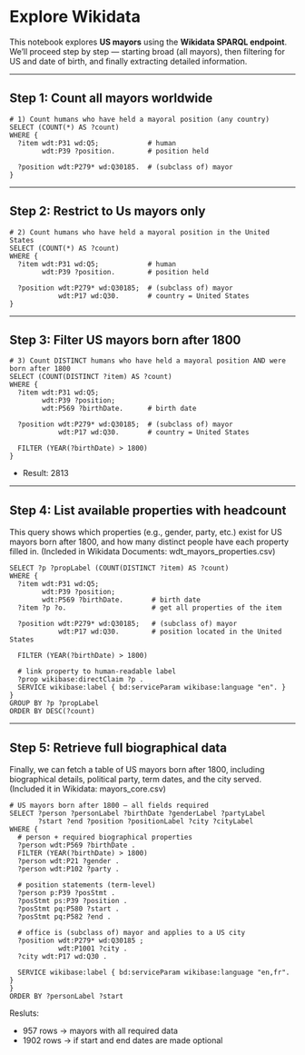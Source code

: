 # Explore Wikidata

This notebook explores **US mayors** using the **Wikidata SPARQL endpoint**.  
We’ll proceed step by step — starting broad (all mayors), then filtering for US and date of birth, and finally extracting detailed information.

---

## Step 1: Count all mayors worldwide
```sparql
# 1) Count humans who have held a mayoral position (any country)
SELECT (COUNT(*) AS ?count)
WHERE {
  ?item wdt:P31 wd:Q5;            # human
        wdt:P39 ?position.        # position held

  ?position wdt:P279* wd:Q30185.  # (subclass of) mayor
}
```
--- 
## Step 2: Restrict to Us mayors only
```sparql
# 2) Count humans who have held a mayoral position in the United States
SELECT (COUNT(*) AS ?count)
WHERE {
  ?item wdt:P31 wd:Q5;            # human
        wdt:P39 ?position.        # position held

  ?position wdt:P279* wd:Q30185;  # (subclass of) mayor
            wdt:P17 wd:Q30.       # country = United States
}
```
---
## Step 3: Filter US mayors born after 1800
```sparql
# 3) Count DISTINCT humans who have held a mayoral position AND were born after 1800
SELECT (COUNT(DISTINCT ?item) AS ?count)
WHERE {
  ?item wdt:P31 wd:Q5;
        wdt:P39 ?position;
        wdt:P569 ?birthDate.      # birth date

  ?position wdt:P279* wd:Q30185;  # (subclass of) mayor
            wdt:P17 wd:Q30.       # country = United States
  
  FILTER (YEAR(?birthDate) > 1800)
}
```
- Result: 2813
--- 
## Step 4: List available properties with headcount
This query shows which properties (e.g., gender, party, etc.) exist for US mayors born after 1800,
and how many distinct people have each property filled in.
(Incleded in Wikidata Documents: wdt_mayors_properties.csv)
```sparql
SELECT ?p ?propLabel (COUNT(DISTINCT ?item) AS ?count)
WHERE {
  ?item wdt:P31 wd:Q5;
        wdt:P39 ?position;
        wdt:P569 ?birthDate.       # birth date
  ?item ?p ?o.                     # get all properties of the item

  ?position wdt:P279* wd:Q30185;   # (subclass of) mayor
            wdt:P17 wd:Q30.        # position located in the United States

  FILTER (YEAR(?birthDate) > 1800)

  # link property to human-readable label
  ?prop wikibase:directClaim ?p .
  SERVICE wikibase:label { bd:serviceParam wikibase:language "en". }
}
GROUP BY ?p ?propLabel
ORDER BY DESC(?count)

```
--- 
## Step 5: Retrieve full biographical data
Finally, we can fetch a table of US mayors born after 1800,
including biographical details, political party, term dates, and the city served.
(Included it in Wikidata: mayors_core.csv)
```sparql
# US mayors born after 1800 — all fields required
SELECT ?person ?personLabel ?birthDate ?genderLabel ?partyLabel
       ?start ?end ?position ?positionLabel ?city ?cityLabel
WHERE {
  # person + required biographical properties
  ?person wdt:P569 ?birthDate .
  FILTER (YEAR(?birthDate) > 1800)
  ?person wdt:P21 ?gender .
  ?person wdt:P102 ?party .

  # position statements (term-level)
  ?person p:P39 ?posStmt .
  ?posStmt ps:P39 ?position .
  ?posStmt pq:P580 ?start .
  ?posStmt pq:P582 ?end .

  # office is (subclass of) mayor and applies to a US city
  ?position wdt:P279* wd:Q30185 ;
            wdt:P1001 ?city .
  ?city wdt:P17 wd:Q30 .

  SERVICE wikibase:label { bd:serviceParam wikibase:language "en,fr". }
}
ORDER BY ?personLabel ?start
```
Resluts:
- 957 rows → mayors with all required data
- 1902 rows → if start and end dates are made optional
